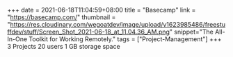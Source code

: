 +++
date = 2021-06-18T11:04:59+08:00
title = "Basecamp"
link = "https://basecamp.com/"
thumbnail = "https://res.cloudinary.com/wegoatdev/image/upload/v1623985486/freestuffdev/stuff/Screen_Shot_2021-06-18_at_11.04.36_AM.png"
snippet="The All-In-One Toolkit for Working Remotely."
tags = ["Project-Management"]
+++
3 Projects
20 users
1 GB storage space